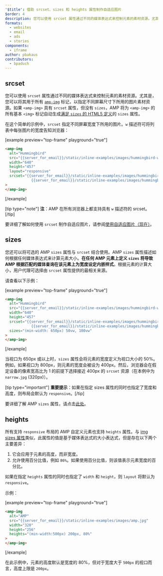 ```yaml
---
'$title': 借助 srcset、sizes 和 heights 属性制作自适应图片
$order: 4
description: 您可以使用 srcset 属性通过不同的媒体表达式来控制元素的素材资源。尤其是，您可以将其用于所有 amp-img 标记，以指定…
formats:
  - websites
  - email
  - ads
  - stories
components:
  - iframe
author: pbakaus
contributors:
  - bpaduch
---
```


## srcset

您可以使用 `srcset` 属性通过不同的媒体表达式来控制元素的素材资源。尤其是，您可以将其用于所有 [`amp-img`](../../../../documentation/components/reference/amp-img.md) 标记，以指定不同屏幕尺寸下所用的图片素材资源。如果 `<amp-img>` 具有 `srcset` 属性，但没有 `sizes`，AMP 将为 `<amp-img>` 的所有基本 `<img>` 标记自动生成<a href="https://developer.mozilla.org/en-US/docs/Web/HTML/Element/img" data-md-type="link">满足 `sizes` 的 HTML5 定义</a>的 `sizes` 属性。

在这个简单的示例中，`srcset` 指定不同屏幕宽度下所用的图片。`w` 描述符可将列表中每张图片的宽度告知浏览器：

[example preview="top-frame" playground="true"]

```html
<amp-img
  alt="Hummingbird"
  src="{{server_for_email}}/static/inline-examples/images/hummingbird-wide.jpg"
  width="640"
  height="457"
  layout="responsive"
  srcset="{{server_for_email}}/static/inline-examples/images/hummingbird-wide.jpg 640w,
            {{server_for_email}}/static/inline-examples/images/hummingbird-narrow.jpg 320w"
>
</amp-img>
```

[/example]

[tip type="note"] <strong>注</strong>：AMP 在所有浏览器上都支持具有 `w` 描述符的 srcset。[/tip]

要详细了解如何使用 `srcset` 制作自适应图片，请参阅[使用自适应图片（现在）](http://alistapart.com/article/using-responsive-images-now)。

## sizes

您还可以将可选的 AMP `sizes` 属性与 `srcset` 结合使用。AMP `sizes` 属性描述如何根据任何媒体表达式来计算元素大小。<strong>在任何 AMP 元素上定义 <code>sizes</code> 将导致 AMP 根据匹配的媒体查询在该元素上为宽度设定内嵌样式</strong>。根据元素的计算大小，用户代理可选择由 `srcset` 属性提供的最相关来源。

请查看以下示例：

[example preview="top-frame" playground="true"]

```html
<amp-img
  alt="Hummingbird"
  src="{{server_for_email}}/static/inline-examples/images/hummingbird-wide.jpg"
  width="640"
  height="457"
  srcset="{{server_for_email}}/static/inline-examples/images/hummingbird-wide.jpg 640w,
            {{server_for_email}}/static/inline-examples/images/hummingbird-narrow.jpg 320w"
  sizes="(min-width: 650px) 50vw, 100vw"
>
</amp-img>
```

[/example]

当视口为 650px 或以上时，`sizes` 属性会将元素的宽度定义为视口大小的 50%。例如，如果视口为 800px，则元素的宽度会被设为 400px。然后，浏览器会在假定设备的像素宽高比为 1 的前提下选择接近 400px 的 `srcset` 资源（在本例中为 `narrow.jpg` (320px)）。

[tip type="important"] <strong>重要提示</strong>：如果在指定 sizes 属性的同时也指定了宽度和高度，则布局会默认为 `responsive`。[/tip]

要详细了解 AMP `sizes` 属性，请点击[此处](../../../../documentation/guides-and-tutorials/learn/common_attributes.md)。

## heights

所有支持 `responsive` 布局的 AMP 自定义元素也支持 `heights` 属性。与 [img sizes 属性](https://developer.mozilla.org/en-US/docs/Web/HTML/Element/img)类似，此属性的值是基于媒体表达式的大小表达式，但是存在以下两个主要差异：

1. 它会应用于元素的高度，而非宽度。
2. 允许使用百分比值，例如 `86%`。如果使用百分比值，则该值表示元素宽度的百分比。

如果在指定 `heights` 属性的同时也指定了 `width` 和 `height`，则 `layout` 将默认为 `responsive`。

示例：

[example preview="top-frame" playground="true"]

```html
<amp-img
  alt="AMP"
  src="{{server_for_email}}/static/inline-examples/images/amp.jpg"
  width="320"
  height="256"
  heights="(min-width:500px) 200px, 80%"
>
</amp-img>
```

[/example]

在此示例中，元素的高度默认是宽度的 80%，但对于宽度大于 `500px` 的视口而言，高度上限是 `200px`。
